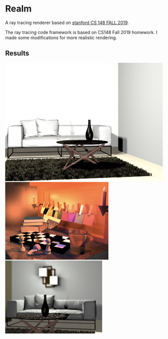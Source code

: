 # Realm
A ray tracing renderer based on [stanford CS 148 FALL 2019](http://web.stanford.edu/class/cs148/lectures.html).

The ray tracing code framework is based on CS148 Fall 2019 homework. I made some modifications for more realistic rendering. 



## Results
![Final Project result](https://github.com/12vv/Realm/blob/master/realm/Release/final-project.png)
![Final Project result](https://github.com/12vv/Realm/blob/master/realm/Release/render2.png)
![Final Project result](https://github.com/12vv/Realm/blob/master/realm/Release/render1.png)
